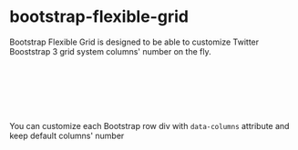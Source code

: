 bootstrap-flexible-grid
=======================

Bootstrap Flexible Grid is designed to be able to customize Twitter Booststrap 3 grid system columns' number on the fly. 

<pre>
<code><div class="row" data-columns="24">
    <div class="col-md-8"></div>
    <div class="col-md-16"></div>
</div></code>
</pre>

You can customize each Bootstrap row div with <code>data-columns</code> attribute and keep default columns' number 
